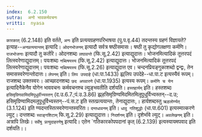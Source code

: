 ```yaml
---
index:  6.2.150
sutra:  अनो भावकर्मवचनः
vritti:  nyasa
---
```


`कारकात्` (6.2.148) इति वर्तते, `अनः` इति प्रत्ययग्रहणपरिभाषया (पु.प.वृ.44) तदन्तस्य ग्रहणं विज्ञायते? इत्याह--`अनप्रत्ययान्तम्` इत्यादि। `ओदनभोजनम्` इत्यादौ सर्वत्र षष्ठीसमासः। षष्ठी तु कृद्योगलक्षणा कर्मणि। `राजभोजनाः` इत्यादौ तु कर्तरि। ओदनशब्दः `लघावन्ते` (फि.सू.2.42) इत्याद्युदात्तः। भोजनमित्यादिकं तूत्तरपदं लित्स्वरेणाद्युदात्तम्। पयःशब्दः `नब्विषयस्य` (फि.सू.2.42) इत्याद्युदात्तः। भोजनमित्यादिकं तूत्तरपदं लित्स्वरेणाद्युदात्तम्। पयःशब्दः `नब्विषयस्य` (फि.सू.2.26) इत्याद्युदात्त एव। चन्दनप्रियङ्गुकाशब्दो द्वन्द्वः, तेन समासस्वरेणान्तोदात्तः। `लेपनम्` इति। `लिप उपदाहे` (धा.पा.1433) झ्र्लिप उपदेहे--धा.पा.ट इत्यस्यैवं रूपम्। राजशब्द उक्तस्वरः। आच्छादनशब्दः `छद अपवारणे` (धा.पा.1935) इत्यस्य रूपम्।
`कर्मणि च येन` इत्यादिनैकेनैव योगेन भाववचनः कर्मवचनश्च ल्युङ्भवतीति दर्शयति।
`हस्तहार्यम्` इति। हस्तशब्दः `हसिमृग्रिणवामिदमिपूधुर्वीभ्यस्तन्` (द.उ.6.7.;पं.उ.3.86) झ्र्हसिमृग्रिण्वमिदमितमिलूपूधूर्विभ्यस्तन्--द.उ; हसिमृग्रिण्वामिदमलूपूधूर्विभ्यस्तन्--पं.स.ट इति स्तत्प्रत्ययान्तः, तेनाद्युदात्तः,। हार्यशब्दस्तु `ऋहलोर्ण्यत्` (3.1.124) इति ण्यदन्तस्तित्स्वरेणान्तस्वरितः। `दन्तधावनम्` इति। `धावु गतिशुद्धोः` (धा.पा.601) इत्यस्मात्करणे ल्युट्। दन्तशब्दः `स्वाङ्गशिटाम्` फि.सू.2.29) इत्याद्युदात्तः।
`निदर्शनम्` इति। दृशेर्भावे ल्युट्। `अवलेखनम्` इति। अत्रापि लिखेः।
`सर्वेषु प्रत्युदाहरणेषु` इत्यादि। एतेन `गतिकारकोपपदानां कृत् (6.2.139) इत्यस्यायमपवाद इति दर्शयति।।

